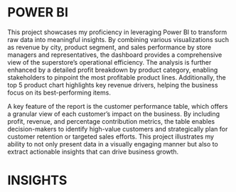 # POWER BI
This project showcases my proficiency in leveraging Power BI to transform raw data into meaningful insights. By combining various visualizations such as revenue by city, product segment, and sales performance by store managers and representatives, the dashboard provides a comprehensive view of the superstore’s operational efficiency. The analysis is further enhanced by a detailed profit breakdown by product category, enabling stakeholders to pinpoint the most profitable product lines. Additionally, the top 5 product chart highlights key revenue drivers, helping the business focus on its best-performing items.

A key feature of the report is the customer performance table, which offers a granular view of each customer’s impact on the business. By including profit, revenue, and percentage contribution metrics, the table enables decision-makers to identify high-value customers and strategically plan for customer retention or targeted sales efforts. This project illustrates my ability to not only present data in a visually engaging manner but also to extract actionable insights that can drive business growth.

# INSIGHTS
